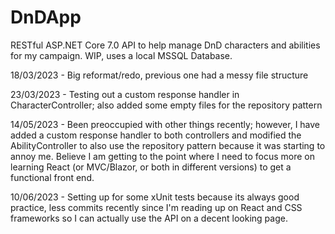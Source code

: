 # DnDApp

RESTful ASP.NET Core 7.0 API to help manage DnD characters and abilities for my campaign. WIP, uses a local MSSQL Database. 

18/03/2023 - Big reformat/redo, previous one had a messy file structure

23/03/2023 - Testing out a custom response handler in CharacterController; also added some empty files for the repository pattern

14/05/2023 - Been preoccupied with other things recently; however, I have added a custom response handler to both controllers and modified the AbilityController to also use the repository pattern because it was starting to annoy me. Believe I am getting to the point where I need to focus more on learning React (or MVC/Blazor, or both in different versions) to get a functional front end.

10/06/2023 - Setting up for some xUnit tests because its always good practice, less commits recently since I'm reading up on React and CSS frameworks so I can actually use the API on a decent looking page.
